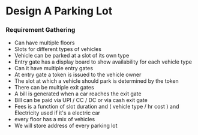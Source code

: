 # Design A Parking Lot

### Requirement Gathering 

- Can have multiple floors
- Slots for different types of vehicles
- Vehicle can be parked at a slot of its own type
- Entry gate has a display board to show availability for each vehicle type
- Can it have multiple entry gates
- At entry gate a token is issued to the vehicle owner
- The slot at which a vehicle should park is determined by the token
- There can be multiple exit gates
- A bill is generated when a car reaches the exit gate
- Bill can be paid via UPI / CC / DC or via cash exit gate
- Fees is a function of slot duration and ( vehicle type / hr cost ) and Electricity used if it's a electric car
- every floor has a mix of vehicles
- We will store address of every parking lot
